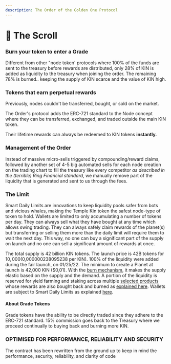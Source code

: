 ```yaml
---
description: The Order of the Golden One Protocol
---
```


# 📜 The Scroll

### Burn your token to enter a Grade

Different from other "node token' protocols where 100% of the funds are sent to the treasury before rewards are distributed, only 28% of KIN is added as liquidity to the treasury when joining the order. The remaining 78% is burned.. keeping the supply of KIN scarce and the value of KIN high.

### Tokens that earn perpetual rewards

Previously, nodes couldn't be transferred, bought, or sold on the market.&#x20;

The Order's protocol adds the ERC-721 standard to the Node concept where they can be transferred, exchanged, and traded outside the main KIN token.

Their lifetime rewards can always be redeemed to KIN tokens **instantly.**

### Management of the Order

Instead of massive micro-sells triggered by compounding/reward claims, followed by another set of 4-5 big automated sells for each node creation on the trading chart to fill the treasury like every competitor _as described in the (terrible) Ring Financial standard_, we manually remove part of the liquidity that is generated and sent to us through the fees.&#x20;

### The Limit

Smart Daily Limits are innovations to keep liquidity pools safer from bots and vicious whales, making the Temple Kin token the safest node-type of token to hold. Wallets are limited to only accumulating a number of tokens per day. They can always sell what they have bought at any time which allows swing trading. They can always safely claim rewards of the planet(s) but transferring or selling them more than the daily limit will require them to wait the next day. This way, no one can buy a significant part of the supply on launch and no one can sell a significant amount of rewards at once.&#x20;

The total supply is 42 billion KIN tokens. The launch price is 42B tokens for $10,000 ($0,000000238095238 per KIN). 100% of the liquidity were added during the fair launch, on 01/25/22. The minimum to create a Planet at launch is 42,000 KIN ($0,01). With the [burn mechanism](https://docs.univ.money/what-is-universe/the-solution#burn-your-coins-to-build-a-planet), it makes the supply elastic based on the supply and the demand. A portion of the liquidity is reserved for yield farming and staking across multiple [selected products](https://docs.univ.money/technical-details/supported-protocols) whose rewards are also bought back and burned as [explained here](https://docs.univ.money/what-is-universe/the-solution#innovative-buy-back-and-burn-mechanism). Wallets are subject to Smart Daily Limits as explained [here](https://docs.univ.money/technical-details/smart-daily-limits).

#### About Grade Tokens <a href="#about-the-planets" id="about-the-planets"></a>

Grade tokens have the ability to be directly traded since they adhere to the ERC-721 standard. 15% commission goes back to the Treasury where we proceed continually to buying back and burning more KIN.

### OPTIMISED FOR PERFORMANCE, RELIABILITY AND SECURITY

The contract has been rewritten from the ground up to keep in mind the performance, security, reliability, and clarity of code

